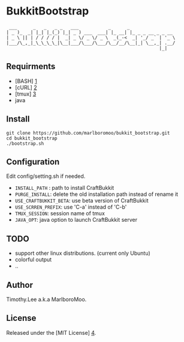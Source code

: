 # BukkitBootstrap
```
 ___      _   _   _ _   ___           _      _                 
| _ )_  _| |_| |_(_) |_| _ ) ___  ___| |_ __| |_ _ _ __ _ _ __ 
| _ \ || | / / / / |  _| _ \/ _ \/ _ \  _(_-<  _| '_/ _` | '_ \
|___/\_,_|_\_\_\_\_|\__|___/\___/\___/\__/__/\__|_| \__,_| .__/
                                                         |_|   
```
## Requirments                                                                  
 - [BASH] [1]
 - [cURL] [2]
 - [tmux] [3]
 - java
                                                                                
## Install
```
git clone https://github.com/marlboromoo/bukkit_bootstrap.git
cd bukkit_bootstrap
./bootstrap.sh 

```
## Configuration
Edit config/setting.sh if needed.
 - `INSTALL_PATH` : path to install CraftBukkit
 - `PURGE_INSTALL`: delete the old installation path instead of rename it
 - `USE_CRAFTBUKKIT_BETA`: use beta version of CraftBukkit
 - `USE_SCRREN_PREFIX`: use 'C-a' instead of 'C-b'
 - `TMUX_SESSION`: session name of tmux
 - `JAVA_OPT`: java option to launch CraftBukkit server

## TODO
 - support other linux distributions. (current only Ubuntu)
 - colorful output
 - ..

## Author                                                                       
Timothy.Lee a.k.a MarlboroMoo.                                                  
                                                                                
## License                                                                      
Released under the [MIT License] [4].                                           
                                                                                
  [1]: http://tiswww.case.edu/php/chet/bash/bashtop.html "BASH"
  [2]: http://curl.haxx.se/ "cURL"
  [3]: http://tmux.sourceforge.net/ "tmux"
  [4]: http://opensource.org/licenses/MIT   "MIT License"
